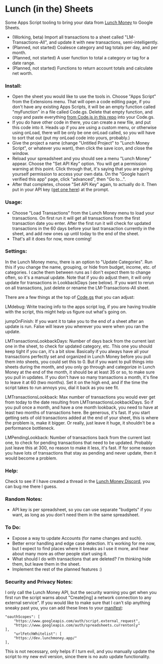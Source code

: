 # Lunch (in the) Sheets
Some Apps Script tooling to bring your data from [Lunch Money](https://lunchmoney.app/?refer=be4tew9v) to Google Sheets.
* (Working, beta) Import all transactions to a sheet called "LM-Transactions-All", and update it with new transactions, semi-intelligently.
* (Planned, not started) Coalesce category and tag totals per day, and per month.
* (Planned, not started) A user function to total a category or tag for a date range.
* (Planned, not started) Functions to return account totals and calculate net worth.

### Install:
* Open the sheet you would like to use the tools in. Choose "Apps Script" from the Extensions menu. That will open a code editing page, if you don't have any existing Apps Scripts, it will be an empty function called "myFunction" in a file called Code.gs. Delete that empty function, and copy and paste everything [from Code.js in this repo](https://raw.githubusercontent.com/akda5id/lunch_sheets/main/Code.js) into your Code.gs.
* If you do have other code in there, you can create a new file, and put this code into it. Heads up if you are using a custom menu, or otherwise using onLoad, there will be only be one onLoad called, so you will have to sort that out (put my onLoad code into yours, probably.)
* Give the project a name (change "Untitled Project" to "Lunch Money Script", or whatever you want), then click the save icon, and close the window. 
* Reload your spreadsheet and you should see a menu "Lunch Money" appear. Choose the "Set API Key" option. You will get a permission warning at this point. Click through that, it's saying that you are giving yourself permission to access your own data. On the "Google hasn’t verified this app" page, click "advanced", then "Go to…". 
* After that completes, choose "Set API Key" again, to actually do it. Then put in your API key ([get one here](https://my.lunchmoney.app/developers)) at the prompt.

### Usage:
* Choose "Load Transactions" from the Lunch Money menu to load your transactions. On first run it will get all transactions from the first transaction date you enter. After the first run it will check for updated transactions in the 60 days before your last transaction currently in the sheet, and add new ones up until today to the end of the sheet.
* That's all it does for now, more coming!

### Settings:
In the Lunch Money menu, there is an option to "Update Categories". Run this if you change the name, grouping, or hide from budget, income, etc. of categories. I cache them between runs as I don't expect them to change often, so it's a manual update. Note that if you do adjust them, it will only update for transactions in LookbackDays (see below). If you want to rerun on all transactions, just delete or rename the LM-Transactions-All sheet.

There are a few things at the top of [Code.gs](Code.js) that you can adjust:

LMdebug: Write tracing info to the apps script log, if you are having trouble with the script, this might help us figure out what's going on.

jumpOnFinish: If you want it to take you to the end of a sheet after an update is run. False will leave you wherever you were when you ran the update.

LMTransactionsLookbackDays: Number of days back from the current last one in the sheet, to check for updated category, etc. This one you should keep tight if you can, it's a bit slow. Basically if you always have all your transactions perfectly set and organized in Lunch Money before you pull them into sheets, you could set this to 0. But if you want to pull things into sheets during the month, and you only go through and categorize in Lunch Money at the end of the month, it should be at least 35 or so, to make sure you pull in updates. If you don't have so many transactions a month, it's fine to leave it at 60 (two months). Set it on the high end, and if the time the script takes to run annoys you, dial it back as you see fit.

LMTransactionsLookback: Max number of transactions you would ever get from today to the date resulting from LMTransactionsLookbackDays. So if you pull once a month, and have a one month lookback, you need to have at least two months of transactions here. Be generous, it's fast. If you start getting sets of old transactions added at the end of your sheet, this is where the problem is, make it bigger. Or really, just leave it huge, it shouldn't be a performance bottleneck.

LMPendingLookback: Number of transactions back from the current last one, to check for pending transactions that need to be updated. Probably just leave this at 300, no reason to make it less, it's fast. If for some reason you have lots of transactions that stay as pending and never update, then it would become a problem.

### Help:
Check to see if I have created a thread in the [Lunch Money Discord](https://discord.com/channels/842337014556262411/1134594318414389258), you can bug me there I guess.

### Random Notes:
* API key is per spreadsheet, so you can use separate "budgets" if you want, as long as you don't need them in the same spreadsheet.

### To Do:
* Expose a way to update Accounts (for name changes and such).
* Better error handling and edge case detection. It's working for me now, but I expect to find places where it breaks as I use it more, and hear about many more as other people start using it.
* What should I do with transactions that are deleted? I'm thinking hide them, but leave them in the sheet.
* Implement the rest of the planned features :)

### Security and Privacy Notes:
I only call the Lunch Money API, but the security warning you get when you first run the script warns about "Create[ing] a network connection to any external service". If you would like to make sure that I can't slip anything sneaky past you, you can add these lines to your [manifest](https://developers.google.com/apps-script/concepts/manifests):

	"oauthScopes": [
  		"https://www.googleapis.com/auth/script.external_request",
  		"https://www.googleapis.com/auth/spreadsheets.currentonly"
	],
		"urlFetchWhitelist": [
  		"https://dev.lunchmoney.app/"
	],

This is not necessary, only helps if I turn evil, and you manually update the script to my new evil version, since there is no auto update functionality.
